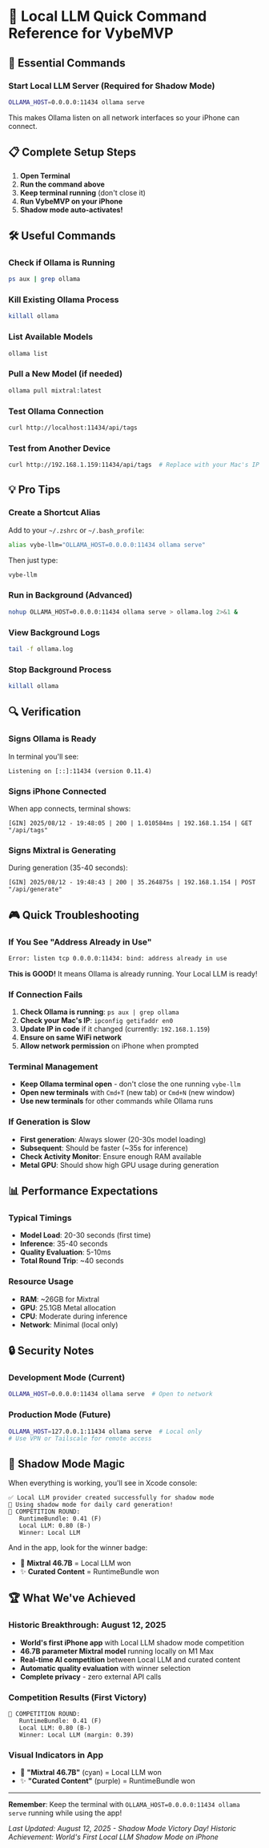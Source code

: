 # 🚀 Local LLM Quick Command Reference for VybeMVP

## 🎯 Essential Commands

### Start Local LLM Server (Required for Shadow Mode)
```bash
OLLAMA_HOST=0.0.0.0:11434 ollama serve
```
This makes Ollama listen on all network interfaces so your iPhone can connect.

## 📋 Complete Setup Steps

1. **Open Terminal**
2. **Run the command above**
3. **Keep terminal running** (don't close it)
4. **Run VybeMVP on your iPhone**
5. **Shadow mode auto-activates!**

## 🛠️ Useful Commands

### Check if Ollama is Running
```bash
ps aux | grep ollama
```

### Kill Existing Ollama Process
```bash
killall ollama
```

### List Available Models
```bash
ollama list
```

### Pull a New Model (if needed)
```bash
ollama pull mixtral:latest
```

### Test Ollama Connection
```bash
curl http://localhost:11434/api/tags
```

### Test from Another Device
```bash
curl http://192.168.1.159:11434/api/tags  # Replace with your Mac's IP
```

## 💡 Pro Tips

### Create a Shortcut Alias
Add to your `~/.zshrc` or `~/.bash_profile`:
```bash
alias vybe-llm="OLLAMA_HOST=0.0.0.0:11434 ollama serve"
```

Then just type:
```bash
vybe-llm
```

### Run in Background (Advanced)
```bash
nohup OLLAMA_HOST=0.0.0.0:11434 ollama serve > ollama.log 2>&1 &
```

### View Background Logs
```bash
tail -f ollama.log
```

### Stop Background Process
```bash
killall ollama
```

## 🔍 Verification

### Signs Ollama is Ready
In terminal you'll see:
```
Listening on [::]:11434 (version 0.11.4)
```

### Signs iPhone Connected
When app connects, terminal shows:
```
[GIN] 2025/08/12 - 19:48:05 | 200 | 1.010584ms | 192.168.1.154 | GET "/api/tags"
```

### Signs Mixtral is Generating
During generation (35-40 seconds):
```
[GIN] 2025/08/12 - 19:48:43 | 200 | 35.264875s | 192.168.1.154 | POST "/api/generate"
```

## 🎮 Quick Troubleshooting

### If You See "Address Already in Use"
```bash
Error: listen tcp 0.0.0.0:11434: bind: address already in use
```
**This is GOOD!** It means Ollama is already running. Your Local LLM is ready!

### If Connection Fails
1. **Check Ollama is running**: `ps aux | grep ollama`
2. **Check your Mac's IP**: `ipconfig getifaddr en0`
3. **Update IP in code** if it changed (currently: `192.168.1.159`)
4. **Ensure on same WiFi network**
5. **Allow network permission** on iPhone when prompted

### Terminal Management
- **Keep Ollama terminal open** - don't close the one running `vybe-llm`
- **Open new terminals** with `Cmd+T` (new tab) or `Cmd+N` (new window)
- **Use new terminals** for other commands while Ollama runs

### If Generation is Slow
- **First generation**: Always slower (20-30s model loading)
- **Subsequent**: Should be faster (~35s for inference)
- **Check Activity Monitor**: Ensure enough RAM available
- **Metal GPU**: Should show high GPU usage during generation

## 📊 Performance Expectations

### Typical Timings
- **Model Load**: 20-30 seconds (first time)
- **Inference**: 35-40 seconds
- **Quality Evaluation**: 5-10ms
- **Total Round Trip**: ~40 seconds

### Resource Usage
- **RAM**: ~26GB for Mixtral
- **GPU**: 25.1GB Metal allocation
- **CPU**: Moderate during inference
- **Network**: Minimal (local only)

## 🔒 Security Notes

### Development Mode (Current)
```bash
OLLAMA_HOST=0.0.0.0:11434 ollama serve  # Open to network
```

### Production Mode (Future)
```bash
OLLAMA_HOST=127.0.0.1:11434 ollama serve  # Local only
# Use VPN or Tailscale for remote access
```

## 🌟 Shadow Mode Magic

When everything is working, you'll see in Xcode console:
```
✅ Local LLM provider created successfully for shadow mode
🥊 Using shadow mode for daily card generation!
🤖 COMPETITION ROUND:
   RuntimeBundle: 0.41 (F)
   Local LLM: 0.80 (B-)
   Winner: Local LLM
```

And in the app, look for the winner badge:
- 🧠 **Mixtral 46.7B** = Local LLM won
- ✨ **Curated Content** = RuntimeBundle won

## 🏆 What We've Achieved

### Historic Breakthrough: August 12, 2025
- **World's first iPhone app** with Local LLM shadow mode competition
- **46.7B parameter Mixtral model** running locally on M1 Max
- **Real-time AI competition** between Local LLM and curated content
- **Automatic quality evaluation** with winner selection
- **Complete privacy** - zero external API calls

### Competition Results (First Victory)
```
🤖 COMPETITION ROUND:
   RuntimeBundle: 0.41 (F)
   Local LLM: 0.80 (B-)
   Winner: Local LLM (margin: 0.39)
```

### Visual Indicators in App
- 🧠 **"Mixtral 46.7B"** (cyan) = Local LLM won
- ✨ **"Curated Content"** (purple) = RuntimeBundle won

---

**Remember**: Keep the terminal with `OLLAMA_HOST=0.0.0.0:11434 ollama serve` running while using the app!

*Last Updated: August 12, 2025 - Shadow Mode Victory Day!*
*Historic Achievement: World's First Local LLM Shadow Mode on iPhone*
